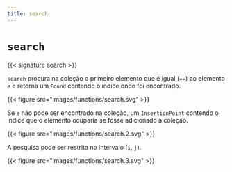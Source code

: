 ```yaml
---
title: search
---
```


# `search`

{{< signature search >}}

`search` procura na coleção o primeiro elemento que é igual (`==`) ao elemento `e` e retorna um
`Found` contendo o índice onde foi encontrado.

{{< figure src="images/functions/search.svg" >}}

Se `e` não pode ser encontrado na coleção, um `InsertionPoint` contendo
o índice que o elemento ocuparia se fosse adicionado à coleção.

{{< figure src="images/functions/search.2.svg" >}}

A pesquisa pode ser restrita no intervalo [`i`, `j`).

{{< figure src="images/functions/search.3.svg" >}}
